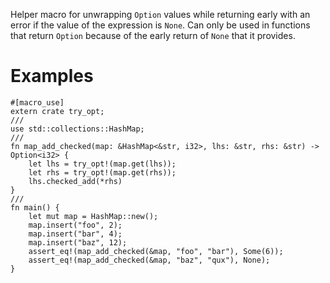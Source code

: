 Helper macro for unwrapping `Option` values while returning early with an
error if the value of the expression is `None`. Can only be used in
functions that return `Option` because of the early return of `None` that
it provides.

# Examples

```
#[macro_use]
extern crate try_opt;
///
use std::collections::HashMap;
///
fn map_add_checked(map: &HashMap<&str, i32>, lhs: &str, rhs: &str) -> Option<i32> {
    let lhs = try_opt!(map.get(lhs));
    let rhs = try_opt!(map.get(rhs));
    lhs.checked_add(*rhs)
}
///
fn main() {
    let mut map = HashMap::new();
    map.insert("foo", 2);
    map.insert("bar", 4);
    map.insert("baz", 12);
    assert_eq!(map_add_checked(&map, "foo", "bar"), Some(6));
    assert_eq!(map_add_checked(&map, "baz", "qux"), None);
}
```
